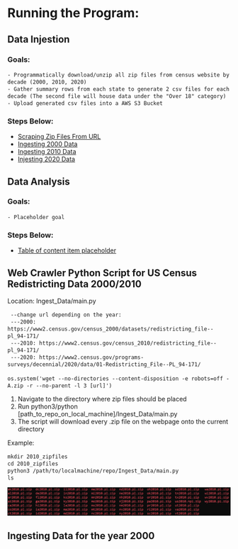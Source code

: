 # Running the Program:

## Data Injestion

### Goals:
    - Programmatically download/unzip all zip files from census website by decade (2000, 2010, 2020)
    - Gather summary rows from each state to generate 2 csv files for each decade (The second file will house data under the "Over 18" category)
    - Upload generated csv files into a AWS S3 Bucket
### Steps Below:
* [Scraping Zip Files From URL](#web-crawler-python-script-for-US-Census-Redistricting-Data-2000/2010)
* [Ingesting 2000 Data](#ingesting-data-for-the-year-2000)
* [Ingesting 2010 Data](#features)
* [Injesting 2020 Data](#screenshots)

## Data Analysis

### Goals:
    - Placeholder goal
### Steps Below: 
* [Table of content item placeholder](#placeholder-link)

## Web Crawler Python Script for US Census Redistricting Data 2000/2010

Location: Ingest_Data/main.py

```
 --change url depending on the year:
 ---2000: https://www2.census.gov/census_2000/datasets/redistricting_file--pl_94-171/
 ---2010: https://www2.census.gov/census_2010/redistricting_file--pl_94-171/
 ---2020: https://www2.census.gov/programs-surveys/decennial/2020/data/01-Redistricting_File--PL_94-171/

os.system('wget --no-directories --content-disposition -e robots=off -A.zip -r --no-parent -l 3 [url]')
```
1. Navigate to the directory where zip files should be placed
2. Run python3/python [path_to_repo_on_local_machine]/Ingest_Data/main.py
3. The script will download every .zip file on the webpage onto the current directory

Example:

```
mkdir 2010_zipfiles
cd 2010_zipfiles
python3 /path/to/localmachine/repo/Ingest_Data/main.py
ls
```
![alt text](documentation_screenshots/zip_files.png "zip files in ubuntu")

## Ingesting Data for the year 2000






